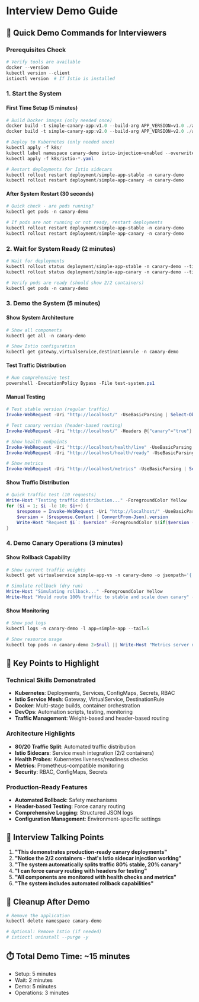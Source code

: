 # Interview Demo Guide

## 🎯 Quick Demo Commands for Interviewers

### Prerequisites Check
```powershell
# Verify tools are available
docker --version
kubectl version --client
istioctl version  # If Istio is installed
```

### 1. Start the System

#### First Time Setup (5 minutes)
```powershell
# Build Docker images (only needed once)
docker build -t simple-canary-app:v1.0 --build-arg APP_VERSION=v1.0 ./app
docker build -t simple-canary-app:v2.0 --build-arg APP_VERSION=v2.0 ./app

# Deploy to Kubernetes (only needed once)
kubectl apply -f k8s/
kubectl label namespace canary-demo istio-injection=enabled --overwrite
kubectl apply -f k8s/istio-*.yaml

# Restart deployments for Istio sidecars
kubectl rollout restart deployment/simple-app-stable -n canary-demo
kubectl rollout restart deployment/simple-app-canary -n canary-demo
```

#### After System Restart (30 seconds)
```powershell
# Quick check - are pods running?
kubectl get pods -n canary-demo

# If pods are not running or not ready, restart deployments
kubectl rollout restart deployment/simple-app-stable -n canary-demo
kubectl rollout restart deployment/simple-app-canary -n canary-demo
```

### 2. Wait for System Ready (2 minutes)
```powershell
# Wait for deployments
kubectl rollout status deployment/simple-app-stable -n canary-demo --timeout=300s
kubectl rollout status deployment/simple-app-canary -n canary-demo --timeout=300s

# Verify pods are ready (should show 2/2 containers)
kubectl get pods -n canary-demo
```

### 3. Demo the System (5 minutes)

#### Show System Architecture
```powershell
# Show all components
kubectl get all -n canary-demo

# Show Istio configuration
kubectl get gateway,virtualservice,destinationrule -n canary-demo
```

#### Test Traffic Distribution
```powershell
# Run comprehensive test
powershell -ExecutionPolicy Bypass -File test-system.ps1
```

#### Manual Testing
```powershell
# Test stable version (regular traffic)
Invoke-WebRequest -Uri "http://localhost/" -UseBasicParsing | Select-Object -ExpandProperty Content

# Test canary version (header-based routing)
Invoke-WebRequest -Uri "http://localhost/" -Headers @{"canary"="true"} -UseBasicParsing | Select-Object -ExpandProperty Content

# Show health endpoints
Invoke-WebRequest -Uri "http://localhost/health/live" -UseBasicParsing | Select-Object -ExpandProperty Content
Invoke-WebRequest -Uri "http://localhost/health/ready" -UseBasicParsing | Select-Object -ExpandProperty Content

# Show metrics
Invoke-WebRequest -Uri "http://localhost/metrics" -UseBasicParsing | Select-Object -ExpandProperty Content
```

#### Show Traffic Distribution
```powershell
# Quick traffic test (10 requests)
Write-Host "Testing traffic distribution..." -ForegroundColor Yellow
for ($i = 1; $i -le 10; $i++) {
    $response = Invoke-WebRequest -Uri "http://localhost/" -UseBasicParsing
    $version = ($response.Content | ConvertFrom-Json).version
    Write-Host "Request $i`: $version" -ForegroundColor $(if($version -eq "v1.0") {"Green"} else {"Blue"})
}
```

### 4. Demo Canary Operations (3 minutes)

#### Show Rollback Capability
```powershell
# Show current traffic weights
kubectl get virtualservice simple-app-vs -n canary-demo -o jsonpath='{.spec.http[1].route[*].weight}'

# Simulate rollback (dry run)
Write-Host "Simulating rollback..." -ForegroundColor Yellow
Write-Host "Would route 100% traffic to stable and scale down canary" -ForegroundColor Cyan
```

#### Show Monitoring
```powershell
# Show pod logs
kubectl logs -n canary-demo -l app=simple-app --tail=5

# Show resource usage
kubectl top pods -n canary-demo 2>$null || Write-Host "Metrics server not available"
```

## 🎯 Key Points to Highlight

### Technical Skills Demonstrated
- **Kubernetes**: Deployments, Services, ConfigMaps, Secrets, RBAC
- **Istio Service Mesh**: Gateway, VirtualService, DestinationRule
- **Docker**: Multi-stage builds, container orchestration
- **DevOps**: Automation scripts, testing, monitoring
- **Traffic Management**: Weight-based and header-based routing

### Architecture Highlights
- **80/20 Traffic Split**: Automated traffic distribution
- **Istio Sidecars**: Service mesh integration (2/2 containers)
- **Health Probes**: Kubernetes liveness/readiness checks
- **Metrics**: Prometheus-compatible monitoring
- **Security**: RBAC, ConfigMaps, Secrets

### Production-Ready Features
- **Automated Rollback**: Safety mechanisms
- **Header-based Testing**: Force canary routing
- **Comprehensive Logging**: Structured JSON logs
- **Configuration Management**: Environment-specific settings

## 🚀 Interview Talking Points

1. **"This demonstrates production-ready canary deployments"**
2. **"Notice the 2/2 containers - that's Istio sidecar injection working"**
3. **"The system automatically splits traffic 80% stable, 20% canary"**
4. **"I can force canary routing with headers for testing"**
5. **"All components are monitored with health checks and metrics"**
6. **"The system includes automated rollback capabilities"**

## 🧹 Cleanup After Demo
```powershell
# Remove the application
kubectl delete namespace canary-demo

# Optional: Remove Istio (if needed)
# istioctl uninstall --purge -y
```

## ⏱️ Total Demo Time: ~15 minutes
- Setup: 5 minutes
- Wait: 2 minutes  
- Demo: 5 minutes
- Operations: 3 minutes